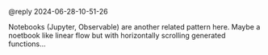 @reply 2024-06-28-10-51-26

Notebooks (Jupyter, Observable) are another related pattern here. Maybe a noetbook like linear flow but with horizontally scrolling generated functions...

